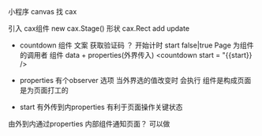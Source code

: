 小程序 canvas 找 cax

引入 cax组件
new cax.Stage()
形状
cax.Rect
add
update


- countdown 组件
文案 获取验证码 ？
开始计时 start
false|true
Page 为组件的调用者
组件  data + properties(外界传入)
<countdown start = "{{start}} />

- properties 有个observer 选项
当外界选的值改变时 会执行
组件是构成页面 是为页面打工的

- start 有外传到内properties
有利于页面操作关键状态

由外到内通过properties
内部组件通知页面？ 可以做


